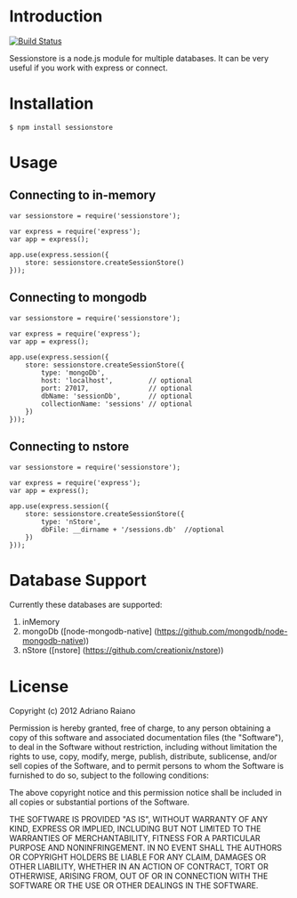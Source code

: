 # Introduction

[![Build Status](https://secure.travis-ci.org/adrai/session.png)](http://travis-ci.org/adrai/session)

Sessionstore is a node.js module for multiple databases. It can be very useful if you work with express or connect.

# Installation

    $ npm install sessionstore

# Usage

## Connecting to in-memory

	var sessionstore = require('sessionstore');

    var express = require('express');
    var app = express();

    app.use(express.session({
        store: sessionstore.createSessionStore()
    }));

## Connecting to mongodb

    var sessionstore = require('sessionstore');

    var express = require('express');
    var app = express();

    app.use(express.session({
        store: sessionstore.createSessionStore({
            type: 'mongoDb',
            host: 'localhost',         // optional
            port: 27017,               // optional
            dbName: 'sessionDb',       // optional
            collectionName: 'sessions' // optional
        })
    }));

## Connecting to nstore

    var sessionstore = require('sessionstore');

    var express = require('express');
    var app = express();

    app.use(express.session({
        store: sessionstore.createSessionStore({
            type: 'nStore',
            dbFile: __dirname + '/sessions.db'  //optional
        })
    }));

# Database Support
Currently these databases are supported:

1. inMemory
2. mongoDb ([node-mongodb-native] (https://github.com/mongodb/node-mongodb-native))
2. nStore ([nstore] (https://github.com/creationix/nstore))

# License

Copyright (c) 2012 Adriano Raiano

Permission is hereby granted, free of charge, to any person obtaining a copy
of this software and associated documentation files (the "Software"), to deal
in the Software without restriction, including without limitation the rights
to use, copy, modify, merge, publish, distribute, sublicense, and/or sell
copies of the Software, and to permit persons to whom the Software is
furnished to do so, subject to the following conditions:

The above copyright notice and this permission notice shall be included in
all copies or substantial portions of the Software.

THE SOFTWARE IS PROVIDED "AS IS", WITHOUT WARRANTY OF ANY KIND, EXPRESS OR
IMPLIED, INCLUDING BUT NOT LIMITED TO THE WARRANTIES OF MERCHANTABILITY,
FITNESS FOR A PARTICULAR PURPOSE AND NONINFRINGEMENT. IN NO EVENT SHALL THE
AUTHORS OR COPYRIGHT HOLDERS BE LIABLE FOR ANY CLAIM, DAMAGES OR OTHER
LIABILITY, WHETHER IN AN ACTION OF CONTRACT, TORT OR OTHERWISE, ARISING FROM,
OUT OF OR IN CONNECTION WITH THE SOFTWARE OR THE USE OR OTHER DEALINGS IN
THE SOFTWARE.